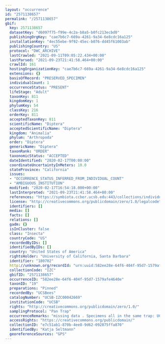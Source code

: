 ```yaml
---
layout: "occurrence"
id: "2571138657"
permalink: "/2571138657"
gbif:
  key: 2571138657
  datasetKey: "d6097f75-f99e-4c2a-b8a5-b0fc213ecbd0"
  publishingOrgKey: "cae7b6c7-669a-4261-9a34-6e8cdc16a125"
  installationKey: "4ec55ebe-9f92-45ec-b076-dd45f61003ab"
  publishingCountry: "US"
  protocol: "DWC_ARCHIVE"
  lastCrawled: "2021-09-11T09:05:22.434+00:00"
  lastParsed: "2021-09-23T21:41:58.464+00:00"
  crawlId: 161
  hostingOrganizationKey: "cae7b6c7-669a-4261-9a34-6e8cdc16a125"
  extensions: {}
  basisOfRecord: "PRESERVED_SPECIMEN"
  individualCount: 1
  occurrenceStatus: "PRESENT"
  lifeStage: "Adult"
  taxonKey: 811
  kingdomKey: 1
  phylumKey: 54
  classKey: 216
  orderKey: 811
  acceptedTaxonKey: 811
  scientificName: "Diptera"
  acceptedScientificName: "Diptera"
  kingdom: "Animalia"
  phylum: "Arthropoda"
  order: "Diptera"
  genericName: "Diptera"
  taxonRank: "ORDER"
  taxonomicStatus: "ACCEPTED"
  dateIdentified: "2020-02-17T00:00:00"
  coordinateUncertaintyInMeters: 10.0
  stateProvince: "California"
  issues:
  - "OCCURRENCE_STATUS_INFERRED_FROM_INDIVIDUAL_COUNT"
  - "AMBIGUOUS_INSTITUTION"
  modified: "2020-02-17T16:54:18.000+00:00"
  lastInterpreted: "2021-09-23T21:41:58.464+00:00"
  references: "https://symbiota.ccber.ucsb.edu:443/collections/individual/index.php?occid=180702"
  license: "http://creativecommons.org/publicdomain/zero/1.0/legalcode"
  identifiers: []
  media: []
  facts: []
  relations: []
  gadm: {}
  isInCluster: false
  class: "Insecta"
  countryCode: "US"
  recordedByIDs: []
  identifiedByIDs: []
  country: "United States of America"
  rightsHolder: "University of California, Santa Barbara"
  identifier: "180702"
  http://unknown.org/recordId: "urn:uuid:582ee28e-64f6-404f-95d7-1579afe4640e"
  collectionCode: "IZC"
  gbifID: "2571138657"
  occurrenceID: "582ee28e-64f6-404f-95d7-1579afe4640e"
  taxonID: "19"
  preparations: "Pinned"
  recordedBy: "UCSBees"
  catalogNumber: "UCSB-IZC00042669"
  institutionCode: "UCSB"
  rights: "http://creativecommons.org/publicdomain/zero/1.0/"
  samplingProtocol: "Pan Trap"
  occurrenceRemarks: "missing data . Specimens all in the same trap: UCSB-IZC00038764,UCSB-IZC00042373,UCSB-IZC00042654,UCSB-IZC00038537,UCSB-IZC00042660,UCSB-IZC00038594,UCSB-IZC00038561,UCSB-IZC00042669,UCSB-IZC00042789,UCSB-IZC00042362,UCSB-IZC00042366,UCSB-IZC00042816,UCSB-IZC00042681,UCSB-IZC00042498,UCSB-IZC00042617,UCSB-IZC00042692,UCSB-IZC00042411"
  accessRights: "https://creativecommons.org/publicdomain/"
  collectionID: "e7c51ab1-870b-4ee8-9d62-092875ffa870"
  identifiedBy: "Katja Seltmann"
  georeferenceSources: "GPS"
---
```

